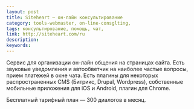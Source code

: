```yaml
---
layout: post
title: Siteheart — он-лайн консультирование
category: tools-webmaster, on-line-consglting, 
tags: консультирование, помощь, чат, 
link: http://siteheart.com/ru
description: 
keywords: 
---
```


<p>Сервис для организации он-лайн общения на страницах сайта. Есть звуковые уведомления и автообветчик на наиболее частые вопросы, прием платежей в окне чата. Есть плагины для некоторых распространенных CMS (Битрикс, Drupal, Wordpress), собственные мобильные приложения для iOS и Android, плагин для Chrome.</p>
<p>Бесплатный тарифный план — 300 диалогов в месяц.</p>
